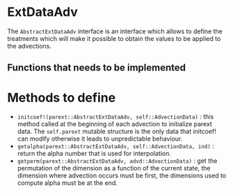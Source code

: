# ExtDataAdv

The `AbstractExtDataAdv` interface is an interface which allows to define the treatments which will make it possible to obtain the values to be applied to the advections.

##  Functions that needs to be implemented


# Methods to define
- `initcoef!(parext::AbstractExtDataAdv, self::AdvectionData)` : this method called at the beginning of each advection to initialize parext data. The `self.parext` mutable structure is the only data that initcoef! can modify otherwise it leads to unpredictable behaviour.
- `getalpha(parext::AbstractExtDataAdv, self::AdvectionData, ind)` : return the alpha number that is used for interpolation.
- `getperm(parext::AbstractExtDataAdv, advd::AdvectionData)` : get the permutation of the dimension as a function of the current state, the dimension where advection occurs must be first, the dimensions used to compute alpha must be at the end.
